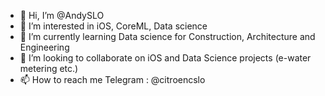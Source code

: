 - 👋 Hi, I’m @AndySLO
- 👀 I’m interested in iOS, CoreML, Data science
- 🌱 I’m currently learning Data science for Construction, Architecture and Engineering
- 💞️ I’m looking to collaborate on iOS and Data Science projects (e-water metering etc.) 
- 📫 How to reach me Telegram : @citroencslo

<!---
AndySLO/AndySLO is a ✨ special ✨ repository because its `README.md` (this file) appears on your GitHub profile.
You can click the Preview link to take a look at your changes.
--->

